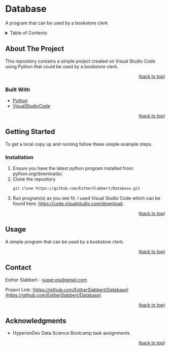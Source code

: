 # Database
 A program that can be used by a bookstore clerk



<!-- TABLE OF CONTENTS -->
<details>
  <summary>Table of Contents</summary>
  <ol>
    <li>
      <a href="#about-the-project">About The Project</a>
      <ul>
        <li><a href="#built-with">Built With</a></li>
      </ul>
    </li>
    <li>
      <a href="#getting-started">Getting Started</a>
      <ul>
        <li><a href="#installation">Installation</a></li>
      </ul>
    </li>
    <li><a href="#usage">Usage</a></li>
    <li><a href="#contact">Contact</a></li>
    <li><a href="#acknowledgments">Acknowledgments</a></li>
  </ol>
</details>



<!-- ABOUT THE PROJECT -->
## About The Project

This repository contains a simple project created on Visual Studio Code using Python that could be used by a bookstore clerk.


<p align="right">(<a href="#readme-top">back to top</a>)</p>



### Built With

* [Python](python.org/downloads/)
* [VisualStudioCode](https://code.visualstudio.com/download)

<p align="right">(<a href="#readme-top">back to top</a>)</p>



<!-- GETTING STARTED -->
## Getting Started

To get a local copy up and running follow these simple example steps.

### Installation


1. Ensure you have the latest python program installed from: python.org/downloads/.
2. Clone the repository
   ```sh
   git clone https://github.com/EstherSlabbert/Database.git
   ```
3.  Run program(s) as you see fit.
   I used Visual Studio Code which can be found here: https://code.visualstudio.com/download.


<p align="right">(<a href="#readme-top">back to top</a>)</p>



<!-- USAGE EXAMPLES -->
## Usage

A simple program that can be used by a bookstore clerk.

<p align="right">(<a href="#readme-top">back to top</a>)</p>



<!-- CONTACT -->
## Contact

Esther Slabbert - super.ejs@gmail.com

Project Link: [https://github.com/EstherSlabbert/Database](https://github.com/EstherSlabbert/Database)

<p align="right">(<a href="#readme-top">back to top</a>)</p>



<!-- ACKNOWLEDGMENTS -->
## Acknowledgments

* HyperionDev Data Science Bootcamp task assignments.

<p align="right">(<a href="#readme-top">back to top</a>)</p>
